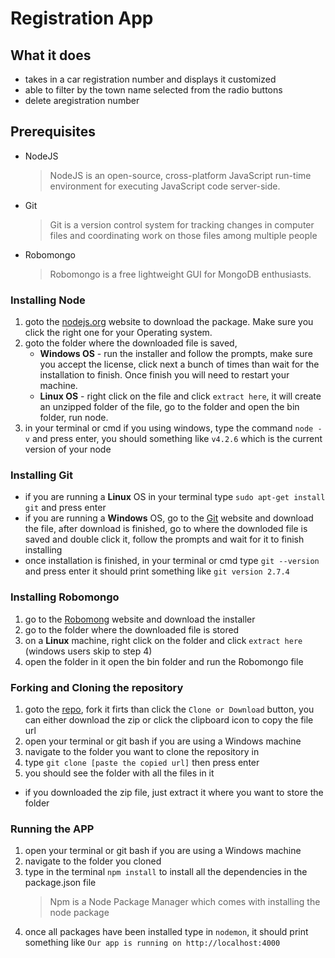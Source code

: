# Registration App

## What it does

  * takes in a car registration number and displays it customized
  * able to filter by the town name selected from the radio buttons
  * delete aregistration number
  
## Prerequisites
  * NodeJS 
  	>NodeJS is an open-source, cross-platform JavaScript run-time environment for executing JavaScript code server-side.
  * Git 
  	>Git is a version control system for tracking changes in computer files and coordinating work on those files among multiple people
  * Robomongo 
  	>Robomongo is a free lightweight GUI for MongoDB enthusiasts.
    
### Installing Node

  1. goto the [nodejs.org](https://nodejs.org) website to download the package. Make sure you click the right one for your Operating system.
  2. goto the folder where the downloaded file is saved,
      * **Windows OS** - run the installer and follow the prompts, make sure you accept the license, click next a bunch of times than wait for the installation to finish. Once finish you will need to restart your machine.
      * **Linux OS** - right click on the file and click `extract here`, it will create an unzipped folder of the file, go to the folder and open the bin folder, run node.
  3. in your terminal or cmd if you using windows, type the command `node -v` and press enter, you should something like `v4.2.6` which is the current version of your node

### Installing Git

  * if you are running a **Linux** OS in your terminal type `sudo apt-get install git` and press enter
  * if you are running a **Windows** OS, go to the [Git](https://git-scm.com/downloads) website and download the file, after download is finished, go to where the downloded file is saved and double click it, follow the prompts and wait for it to finish installing
  * once installation is finished, in your terminal or cmd type `git --version` and press enter it should print something like `git version 2.7.4`
  
### Installing Robomongo

1. go to the [Robomong](https://robomongo.org/) website and download the installer
2. go to the folder where the downloaded file is stored
3. on a **Linux** machine, right click on the folder and click `extract here` (windows users skip to step 4)
4. open the folder in it open the bin folder and run the Robomongo file

### Forking and Cloning the repository

1. goto the [repo](https://github.com/cale312/shoe_catalogue_api), fork it firts than click the `Clone or Download` button, you can either download the zip or click the clipboard icon to copy the file url
2. open your terminal or git bash if you are using a Windows machine
3. navigate to the folder you want to clone the repository in
4. type `git clone [paste the copied url]` then press enter
5. you should see the folder with all the files in it
* if you downloaded the zip file, just extract it where you want to store the folder

### Running the APP

1. open your terminal or git bash if you are using a Windows machine
2. navigate to the folder you cloned
3. type in the terminal `npm install` to install all the dependencies in the package.json file
	>Npm is a Node Package Manager which comes with installing the node package
4. once all packages have been installed type in `nodemon`, it should print something like `Our app is running on http://localhost:4000`
